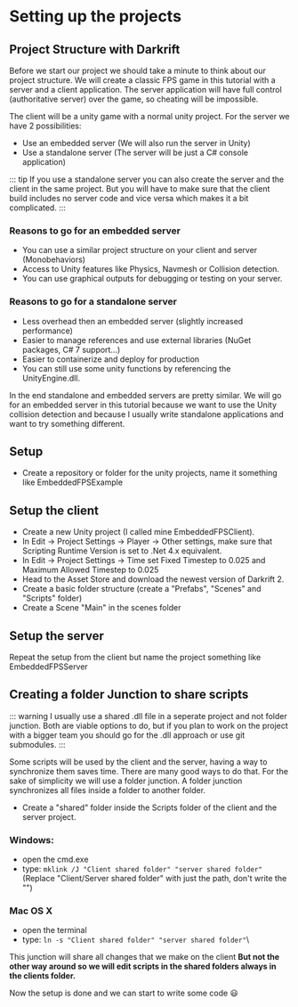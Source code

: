 
# Setting up the projects

## Project Structure with Darkrift
Before we start our project we should take a minute to think about our project structure.
We will create a classic FPS game in this tutorial with a server and a client application. The server application will have full control (authoritative server) over the game, so cheating will be impossible.

The client will be a unity game with a normal unity project. For the server we have 2 possibilities:
- Use an embedded server (We will also run the server in Unity)
- Use a standalone server (The server will be just a C# console application)


::: tip
 If you use a standalone server you can also create the server and the client in the same project. But you will have to make sure that the client build includes no server code and vice versa which makes it a bit complicated.
:::

### Reasons to go for an embedded server
- You can use a similar project structure on your client and server (Monobehaviors) 
- Access to Unity features like Physics, Navmesh or Collision detection.
- You can use graphical outputs for debugging or testing on your server.

### Reasons to go for a standalone server
- Less overhead then an embedded server (slightly increased performance)
- Easier to manage references and use external libraries (NuGet packages, C# 7 support...)
- Easier to containerize and deploy for production
- You can still use some unity functions by referencing the UnityEngine.dll.

In the end standalone and embedded servers are pretty similar. We will go for an embedded server in this tutorial because we want to use the Unity collision detection and because I usually write standalone applications and want to try something different.

## Setup
- Create a repository or folder for the unity projects, name it something like EmbeddedFPSExample

## Setup the client
- Create a new Unity project (I called mine EmbeddedFPSClient).
- In Edit -> Project Settings -> Player -> Other settings, make sure that Scripting Runtime Version is set to .Net 4.x equivalent.
- In Edit -> Project Settings -> Time set Fixed Timestep to 0.025 and Maximum Allowed Timestep to 0.025
- Head to the Asset Store and download the newest version of Darkrift 2.
- Create a basic folder structure (create a "Prefabs", "Scenes" and "Scripts" folder)
- Create a Scene "Main" in the scenes folder
## Setup the server
Repeat the setup from the client but name the project something like EmbeddedFPSServer

## Creating a folder Junction to share scripts

::: warning
I usually use a shared .dll file in a seperate project and not folder junction. Both are viable options to do, but if you plan to work on the project with a bigger team you should go for the .dll approach or use git submodules.
:::

Some scripts will be used by the client and the server, having a way to synchronize them saves time. There are many good ways to do that. For the sake of simplicity we will use a folder junction. A folder junction synchronizes all files inside a folder to another folder. 
- Create a "shared" folder inside the Scripts folder of the client and the server project.

### Windows:
- open the cmd.exe
- type: ```mklink /J "Client shared folder" "server shared folder"```\
(Replace "Client/Server shared folder" with just the path, don't write the "")

### Mac OS X
- open the terminal
- type: ```ln -s "Client shared folder" "server shared folder"```\



This junction will share all changes that we make on the client **But not the other way around so we will edit scripts in the shared folders always in the clients folder.**

Now the setup is done and we can start to write some code :smiley: 
